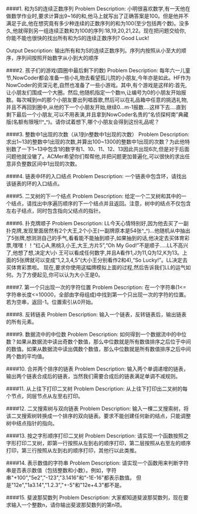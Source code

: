 ####1. 和为S的连续正数序列
Problem Description:
小明很喜欢数学,有一天他在做数学作业时,要求计算出9~16的和,他马上就写出了正确答案是100。但是他并不满足于此,他在想究竟有多少种连续的正数序列的和为100(至少包括两个数)。没多久,他就得到另一组连续正数和为100的序列:18,19,20,21,22。现在把问题交给你,你能不能也很快的找出所有和为S的连续正数序列? Good Luck! 

Output Description:
输出所有和为S的连续正数序列。序列内按照从小至大的顺序，序列间按照开始数字从小到大的顺序

####2. 孩子们的游戏(圆圈中最后剩下的数)
Problem Description:
每年六一儿童节,NowCoder都会准备一些小礼物去看望孤儿院的小朋友,今年亦是如此。HF作为NowCoder的资深元老,自然也准备了一些小游戏。其中,有个游戏是这样的:首先,让小朋友们围成一个大圈。然后,他随机指定一个数m,让编号为0的小朋友开始报数。每次喊到m的那个小朋友要出列唱首歌,然后可以在礼品箱中任意的挑选礼物,并且不再回到圈中,从他的下一个小朋友开始,继续0...m-1报数....这样下去....直到剩下最后一个小朋友,可以不用表演,并且拿到NowCoder名贵的“名侦探柯南”典藏版(名额有限哦!!^_^)。请你试着想下,哪个小朋友会得到这份礼品呢？

####3. 整数中1出现的次数（从1到n整数中1出现的次数）
Problem Description:
求出1~13的整数中1出现的次数,并算出100~1300的整数中1出现的次数？为此他特别数了一下1~13中包含1的数字有1、10、11、12、13因此共出现6次,但是对于后面问题他就没辙了。ACMer希望你们帮帮他,并把问题更加普遍化,可以很快的求出任意非负整数区间中1出现的次数。

####4. 链表中环的入口结点
Problem Description:
一个链表中包含环，请找出该链表的环的入口结点。

####5. 二叉树的下一个结点
Problem Description:
给定一个二叉树和其中的一个结点，请找出中序遍历顺序的下一个结点并且返回。注意，树中的结点不仅包含左右子结点，同时包含指向父结点的指针。

####6. 扑克牌顺子
Problem Description:
LL今天心情特别好,因为他去买了一副扑克牌,发现里面居然有2个大王,2个小王(一副牌原本是54张^_^)...他随机从中抽出了5张牌,想测测自己的手气,看看能不能抽到顺子,如果抽到的话,他决定去买体育彩票,嘿嘿！！“红心A,黑桃3,小王,大王,方片5”,“Oh My God!”不是顺子.....LL不高兴了,他想了想,决定大\小 王可以看成任何数字,并且A看作1,J为11,Q为12,K为13。上面的5张牌就可以变成“1,2,3,4,5”(大小王分别看作2和4),“So Lucky!”。LL决定去买体育彩票啦。 现在,要求你使用这幅牌模拟上面的过程,然后告诉我们LL的运气如何。为了方便起见,你可以认为大小王是0。

####7. 第一个只出现一次的字符位置
Problem Description:
在一个字符串(1<=字符串长度<=10000，全部由字母组成)中找到第一个只出现一次的字符的位置。若为空串，返回-1。位置索引从0开始。

####8. 反转链表
Problem Description:
输入一个链表，反转链表后，输出链表的所有元素。

####9. 数据流中的中位数
Problem Description:
如何得到一个数据流中的中位数？如果从数据流中读出奇数个数值，那么中位数就是所有数值排序之后位于中间的数值。如果从数据流中读出偶数个数值，那么中位数就是所有数值排序之后中间两个数的平均值。

####10. 合并两个排序的链表
Problem Description:
输入两个单调递增的链表，输出两个链表合成后的链表，当然我们需要合成后的链表满足单调不减规则。

####11. 从上往下打印二叉树
Problem Description:
从上往下打印出二叉树的每个节点，同层节点从左至右打印。

####12. 二叉搜索树与双向链表
Problem Description:
输入一棵二叉搜索树，将该二叉搜索树转换成一个排序的双向链表。要求不能创建任何新的结点，只能调整树中结点指针的指向。

####13. 按之字形顺序打印二叉树
Problem Description:
请实现一个函数按照之字形打印二叉树，即第一行按照从左到右的顺序打印，第二层按照从右至左的顺序打印，第三行按照从左到右的顺序打印，其他行以此类推。

####14. 表示数值的字符串
Problem Description:
请实现一个函数用来判断字符串是否表示数值（包括整数和小数）。例如，字符串"+100","5e2","-123","3.1416"和"-1E-16"都表示数值。 但是"12e","1a3.14","1.2.3","+-5"和"12e+4.3"都不是。

####15. 斐波那契数列
Problem Description:
大家都知道斐波那契数列，现在要求输入一个整数n，请你输出斐波那契数列的第n项。
